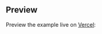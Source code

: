## Preview

Preview the example live on [Vercel](https://leonardo-miranda-bootcamp-frontend-alura.vercel.app/):
